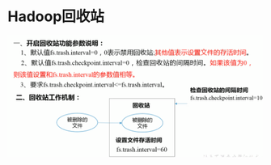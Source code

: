 # Hadoop回收站

![enter image description here](https://raw.githubusercontent.com/Syncma/Figurebed/master/img/hadoop-2.png)
